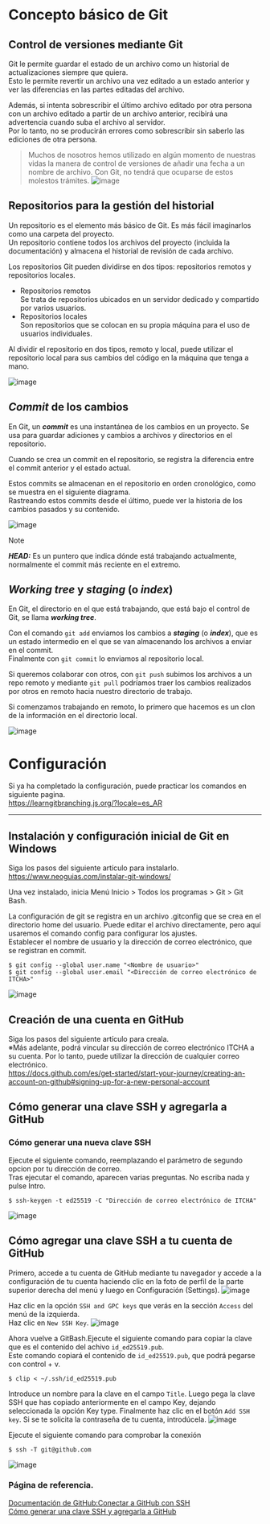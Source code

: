 # Concepto básico de Git

## Control de versiones mediante Git

Git le permite guardar el estado de un archivo como un historial de actualizaciones siempre que quiera.<br>
Esto le permite revertir un archivo una vez editado a un estado anterior y ver las diferencias en las partes editadas del archivo.

Además, si intenta sobrescribir el último archivo editado por otra persona con un archivo editado a partir de un archivo anterior, recibirá una advertencia cuando suba el archivo al servidor.<br>
Por lo tanto, no se producirán errores como sobrescribir sin saberlo las ediciones de otra persona.

> Muchos de nosotros hemos utilizado en algún momento de nuestras vidas la manera de control de versiones de añadir una fecha a un nombre de archivo. Con Git, no tendrá que ocuparse de estos molestos trámites.
  ![image](https://github.com/itcha-organization/git-tutorial/assets/83223664/87797550-9ff7-4639-8ba9-347d6330c152)

## Repositorios para la gestión del historial

Un repositorio es el elemento más básico de Git. Es más fácil imaginarlos como una carpeta del proyecto.<br>
Un repositorio contiene todos los archivos del proyecto (incluida la documentación) y almacena el historial de revisión de cada archivo.

Los repositorios Git pueden dividirse en dos tipos: repositorios remotos y repositorios locales.

* Repositorios remotos<br>
  Se trata de repositorios ubicados en un servidor dedicado y compartido por varios usuarios.
* Repositorios locales<br>
  Son repositorios que se colocan en su propia máquina para el uso de usuarios individuales.

Al dividir el repositorio en dos tipos, remoto y local, puede utilizar el repositorio local para sus cambios del código en la máquina que tenga a mano.

![image](https://github.com/itcha-organization/git-tutorial/assets/83223664/c4dce745-8dae-4450-97a1-08ff77d102f9)

## ***Commit*** de los cambios

En Git, un ***commit*** es una instantánea de los cambios en un proyecto. Se usa para guardar adiciones y cambios a archivos y directorios en el repositorio.

Cuando se crea un commit en el repositorio, se registra la diferencia entre el commit anterior y el estado actual.

Estos commits se almacenan en el repositorio en orden cronológico, como se muestra en el siguiente diagrama.<br>
Rastreando estos commits desde el último, puede ver la historia de los cambios pasados y su contenido.

![image](https://github.com/itcha-organization/git-tutorial/assets/83223664/a335c831-daef-4829-8455-471cc7f304a2)

> [!NOTE]
>  ***HEAD:***
> Es un puntero que indica dónde está trabajando actualmente, normalmente el commit más reciente en el extremo.

## ***Working tree*** y ***staging*** (o ***index***)

En Git, el directorio en el que está trabajando, que está bajo el control de Git, se llama ***working tree***.

Con el comando `git add` enviamos los cambios a ***staging*** (o ***index***), que es un estado intermedio en el que se van almacenando los archivos a enviar en el commit.<br>
Finalmente con `git commit` lo enviamos al repositorio local.

Si queremos colaborar con otros, con `git push` subimos los archivos a un repo remoto y mediante `git pull` podríamos traer los cambios realizados por otros en remoto hacia nuestro directorio de trabajo.

Si comenzamos trabajando en remoto, lo primero que hacemos es un clon de la información en el directorio local.

![image](https://github.com/itcha-organization/git-tutorial/assets/83223664/48f8b23b-2eb9-4652-bf49-0847efe6fb0c)

# Configuración

Si ya ha completado la configuración, puede practicar los comandos en siguiente pagina.<br>
https://learngitbranching.js.org/?locale=es_AR
___

## Instalación y configuración inicial de Git en Windows

Siga los pasos del siguiente artículo para instalarlo.<br>
https://www.neoguias.com/instalar-git-windows/

Una vez instalado, inicia Menú Inicio > Todos los programas > Git > Git Bash.

La configuración de git se registra en un archivo .gitconfig que se crea en el directorio home del usuario. Puede editar el archivo directamente, pero aquí usaremos el comando config para configurar los ajustes. <br>
Establecer el nombre de usuario y la dirección de correo electrónico, que se registran en commit.
```
$ git config --global user.name "<Nombre de usuario>"
$ git config --global user.email "<Dirección de correo electrónico de ITCHA>"
```
![image](https://github.com/itcha-organization/git-tutorial/assets/83223664/139957ee-cf22-44c2-885c-1cc08785f529)

## Creación de una cuenta en GitHub

Siga los pasos del siguiente artículo para creala.<br>
※Más adelante, podrá vincular su dirección de correo electrónico ITCHA a su cuenta. Por lo tanto, puede utilizar la dirección de cualquier correo electrónico.<br>
https://docs.github.com/es/get-started/start-your-journey/creating-an-account-on-github#signing-up-for-a-new-personal-account

## Cómo generar una clave SSH y agregarla a GitHub

### Cómo generar una nueva clave SSH

Ejecute el siguiente comando, reemplazando el parámetro de segundo opcion por tu dirección de correo.<br>
Tras ejecutar el comando, aparecen varias preguntas. No escriba nada y pulse Intro.
```
$ ssh-keygen -t ed25519 -C "Dirección de correo electrónico de ITCHA"
```

![image](https://github.com/itcha-organization/git-tutorial/assets/83223664/e343c7e6-1b6d-4410-b1f5-906d8617fb50)


## Cómo agregar una clave SSH a tu cuenta de GitHub

Primero, accede a tu cuenta de GitHub mediante tu navegador y accede a la configuración de tu cuenta haciendo clic en la foto de perfil de la parte superior derecha del menú y luego en Configuración (Settings).
![image](https://github.com/itcha-organization/git-tutorial/assets/83223664/6c618047-5948-49c7-bfb2-482feba52c99)

Haz clic en la opción `SSH and GPC keys` que verás en la sección `Access` del menú de la izquierda.<br>
Haz clic en `New SSH Key`.
![image](https://github.com/itcha-organization/git-tutorial/assets/83223664/b381e960-bd38-4bbf-822c-4bb75093f2a1)

Ahora vuelve a GitBash.Ejecute el siguiente comando para copiar la clave que es el contenido del achivo `id_ed25519.pub`.<br>
Este comando copiará el contenido de `id_ed25519.pub`, que podrá pegarse con control + v.
```
$ clip < ~/.ssh/id_ed25519.pub
```

Introduce un nombre para la clave en el campo `Title`. Luego pega la clave SSH que has copiado anteriormente en el campo Key, dejando seleccionada la opción Key type.
Finalmente haz clic en el botón `Add SSH key`. Si se te solicita la contraseña de tu cuenta, introdúcela.
![image](https://github.com/itcha-organization/git-tutorial/assets/83223664/499d1602-c212-4718-999d-a4a5da1bc521)

Ejecute el siguiente comando para comprobar la conexión
```
$ ssh -T git@github.com
```
![image](https://github.com/itcha-organization/git-tutorial/assets/83223664/25d3b534-44d2-497b-8689-77f1397882b4)

### Página de referencia.
[Documentación de GitHub:Conectar a GitHub con SSH](https://docs.github.com/es/authentication/connecting-to-github-with-ssh)<br>
[Cómo generar una clave SSH y agregarla a GitHub](https://www.neoguias.com/generar-clave-ssh-agregar-github/)

